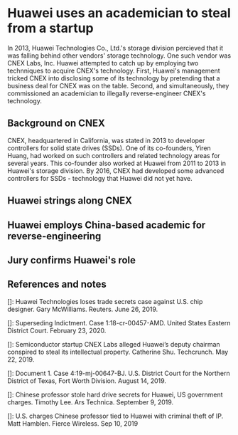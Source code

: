 # Huawei uses an academician to steal from a startup
In 2013, Huawei Technologies Co., Ltd.'s storage division percieved that it was falling behind other vendors' storage technology.
One such vendor was CNEX Labs, Inc.
Huawei attempted to catch up by employing two technniques to acquire CNEX's technology.
First, Huawei's management tricked CNEX into disclosing some of its technology by pretending that a business deal for CNEX was on the table.
Second, and simultaneously, they commissioned an academician to illegally reverse-engineer CNEX's technology.

## Background on CNEX
CNEX, headquartered in California, was stated in 2013 to developer controllers for solid state drives (SSDs).
One of its co-founders, Yiren Huang, had worked on such controllers and related technology areas for several years.
This co-founder also worked at Huawei from 2011 to 2013 in Huawei's storage division.
By 2016, CNEX had developed some advanced controllers for SSDs - technology that Huawei did not yet have.

## Huawei strings along CNEX

## Huawei employs China-based academic for reverse-engineering

## Jury confirms Huawei's role

## References and notes
\[\]: Huawei Technologies loses trade secrets case against U.S. chip designer. Gary McWilliams. Reuters. June 26, 2019.

\[\]: Superseding Indictment. Case 1:18-cr-00457-AMD. United States Eastern District Court. February 23, 2020.

\[\]: Semiconductor startup CNEX Labs alleged Huawei’s deputy chairman conspired to steal its intellectual property. Catherine Shu. Techcrunch. May 22, 2019.

\[\]: Document 1. Case 4:19-mj-00647-BJ. U.S. District Court for the Northern District of Texas, Fort Worth Division. August 14, 2019.

\[\]: Chinese professor stole hard drive secrets for Huawei, US government charges. Timothy Lee. Ars Technica. September 9, 2019.

\[\]: U.S. charges Chinese professor tied to Huawei with criminal theft of IP. Matt Hamblen. Fierce Wireless. Sep 10, 2019